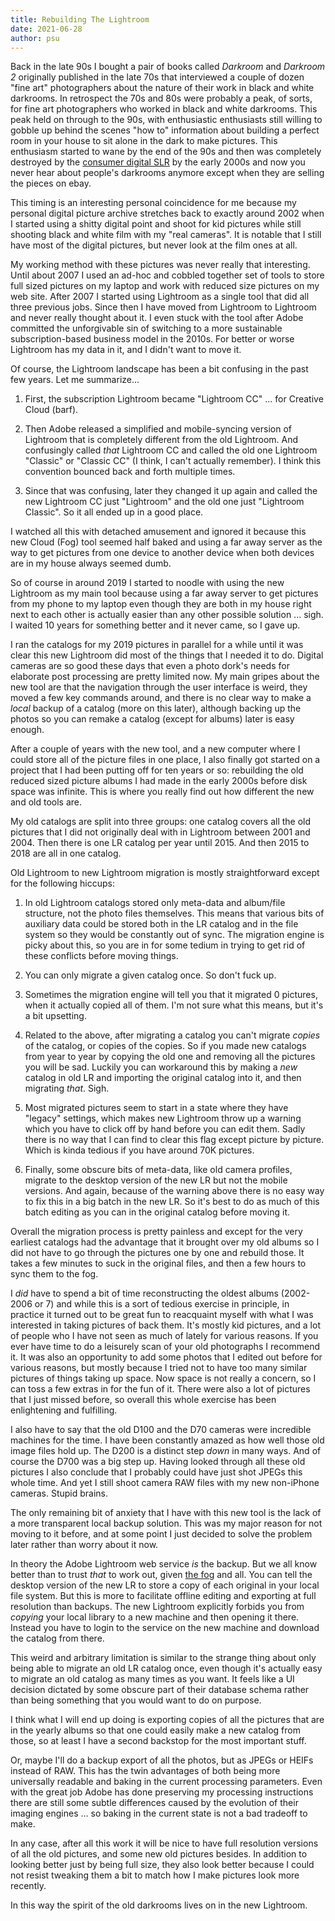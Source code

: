 ```yaml
---
title: Rebuilding The Lightroom
date: 2021-06-28
author: psu
---
```


Back in the late 90s I bought a pair of books called _Darkroom_ and _Darkroom 2_
originally published in the late 70s that interviewed a couple of dozen "fine art"
photographers about the nature of their work in black and white darkrooms. In retrospect
the 70s and 80s were probably a peak, of sorts, for fine art photographers who worked in
black and white darkrooms. This peak held on through to the 90s, with enthusiastic
enthusiasts still willing to gobble up behind the scenes "how to" information about
building a perfect room in your house to sit alone in the dark to make pictures. This
enthusiasm started to wane by the end of the 90s and then was completely destroyed by the
[consumer digital SLR](http://kvdpsu.org/d70.html) by the early 2000s and now you never
hear about people's darkrooms anymore except when they are selling the pieces on ebay.

This timing is an interesting personal coincidence for me because my personal digital
picture archive stretches back to exactly around 2002 when I started using a shitty
digital point and shoot for kid pictures while still shooting black and white film with my
"real cameras". It is notable that I still have most of the digital pictures, but never
look at the film ones at all.

My working method with these pictures was never really that interesting. Until about 2007
I used an ad-hoc and cobbled together set of tools to store full sized pictures on my
laptop and work with reduced size pictures on my web site. After 2007 I started using
Lightroom as a single tool that did all three previous jobs. Since then I have moved from
Lightroom to Lightroom and never really thought about it. I even stuck with the tool after
Adobe committed the unforgivable sin of switching to a more sustainable subscription-based
business model in the 2010s. For better or worse Lightroom has my data in it, and I didn't
want to move it.

Of course, the Lightroom landscape has been a bit confusing in the past few years. Let me
summarize...

1. First, the subscription Lightroom became "Lightroom CC" ... for Creative Cloud (barf).

1. Then Adobe released a simplified and mobile-syncing version of Lightroom that is
   completely different from the old Lightroom. And confusingly called *that* Lightroom CC
   and called the old one Lightroom "Classic" or "Classic CC" (I think, I can't actually
   remember). I think this convention bounced back and forth multiple times.

1. Since that was confusing, later they changed it up again and called the new Lightroom
   CC just "Lightroom" and the old one just "Lightroom Classic". So it all ended up in a
   good place.

I watched all this with detached amusement and ignored it because this new Cloud (Fog)
tool seemed half baked and using a far away server as the way to get pictures from one
device to another device when both devices are in my house always seemed dumb.

So of course in around 2019 I started to noodle with using the new Lightroom as my main
tool because using a far away server to get pictures from my phone to my laptop even
though they are both in my house right next to each other is actually easier than any
other possible solution ... sigh. I waited 10 years for something better and it never
came, so I gave up.

I ran the catalogs for my 2019 pictures in parallel for a while until it was clear this
new Lightroom did most of the things that I needed it to do. Digital cameras are so good
these days that even a photo dork's needs for elaborate post processing are pretty limited
now. My main gripes about the new tool are that the navigation through the user interface
is weird, they moved a few key commands around, and there is no clear way to make a
*local* backup of a catalog (more on this later), although backing up the photos so you
can remake a catalog (except for albums) later is easy enough.

After a couple of years with the new tool, and a new computer where I could store all of
the picture files in one place, I also finally got started on a project that I had been
putting off for ten years or so: rebuilding the old reduced sized picture albums I had
made in the early 2000s before disk space was infinite. This is where you really find out
how different the new and old tools are.

My old catalogs are split into three groups: one catalog covers all the old pictures that
I did not originally deal with in Lightroom between 2001 and 2004. Then there is one LR
catalog per year until 2015. And then 2015 to 2018 are all in one catalog.

Old Lightroom to new Lightroom migration is mostly straightforward except for the
following hiccups:

1. In old Lightroom catalogs stored only meta-data and album/file structure, not the photo
   files themselves. This means that various bits of auxiliary data could be stored both
   in the LR catalog and in the file system so they would be constantly out of sync. The
   migration engine is picky about this, so you are in for some tedium in trying to get
   rid of these conflicts before moving things.

1. You can only migrate a given catalog once. So don't fuck up.

1. Sometimes the migration engine will tell you that it migrated 0 pictures, when it
   actually copied all of them. I'm not sure what this means, but it's a bit upsetting.

1. Related to the above, after migrating a catalog you can't migrate *copies* of the
   catalog, or copies of the copies. So if you made new catalogs from year to year by
   copying the old one and removing all the pictures you will be sad. Luckily you can
   workaround this by making a *new* catalog in old LR and importing the original catalog
   into it, and then migrating *that*. Sigh.

1. Most migrated pictures seem to start in a state where they have "legacy" settings,
   which makes new Lightroom throw up a warning which you have to click off by hand before
   you can edit them. Sadly there is no way that I can find to clear this flag except
   picture by picture. Which is kinda tedious if you have around 70K pictures.

1. Finally, some obscure bits of meta-data, like old camera profiles, migrate to the
   desktop version of the new LR but not the mobile versions. And again, because of the
   warning above there is no easy way to fix this in a big batch in the new LR. So it's
   best to do as much of this batch editing as you can in the original catalog before
   moving it.

Overall the migration process is pretty painless and except for the very earliest catalogs
had the advantage that it brought over my old albums so I did not have to go through the
pictures one by one and rebuild those. It takes a few minutes to suck in the original
files, and then a few hours to sync them to the fog.

I *did* have to spend a bit of time reconstructing the oldest albums (2002-2006 or 7) and
while this is a sort of tedious exercise in principle, in practice it turned out to be
great fun to reacquaint myself with what I was interested in taking pictures of back them.
It's mostly kid pictures, and a lot of people who I have not seen as much of lately for
various reasons. If you ever have time to do a leisurely scan of your old photographs I
recommend it. It was also an opportunity to add some photos that I edited out before for
various reasons, but mostly because I tried not to have too many similar pictures of
things taking up space. Now space is not really a concern, so I can toss a few extras in
for the fun of it. There were also a lot of pictures that I just missed before, so overall
this whole exercise has been enlightening and fulfilling.

I also have to say that the old D100 and the D70 cameras were incredible machines for the
time. I have been constantly amazed as how well those old image files hold up. The D200 is
a distinct step *down* in many ways. And of course the D700 was a big step up. Having
looked through all these old pictures I also conclude that I probably could have just shot
JPEGs this whole time. And yet I still shoot camera RAW files with my new non-iPhone
cameras. Stupid brains.

The only remaining bit of anxiety that I have with this new tool is the lack of a more
transparent local backup solution. This was my major reason for not moving to it before,
and at some point I just decided to solve the problem later rather than worry about it
now.

In theory the Adobe Lightroom web service *is* the backup. But we all know better than to
trust *that* to work out, given [the fog](http://mutable-states.com/to-the-fog.html) and
all. You can tell the desktop version of the new LR to store a copy of each original in
your local file system. But this is more to facilitate offline editing and exporting at
full resolution than backups. The new Lightroom explicitly forbids you from *copying* your
local library to a new machine and then opening it there. Instead you have to login to the
service on the new machine and download the catalog from there.

This weird and arbitrary limitation is similar to the strange thing about only being able
to migrate an old LR catalog once, even though it's actually easy to migrate an old
catalog as many times as you want. It feels like a UI decision dictated by some obscure
part of their database schema rather than being something that you would want to do on
purpose.

I think what I will end up doing is exporting copies of all the pictures that are in the
yearly albums so that one could easily make a new catalog from those, so at least I have a
second backstop for the most important stuff.

Or, maybe I'll do a backup export of all the photos, but as JPEGs or HEIFs instead of RAW.
This has the twin advantages of both being more universally readable and baking in the
current processing parameters. Even with the great job Adobe has done preserving my
processing instructions there are still some subtle differences caused by the evolution of
their imaging engines ... so baking in the current state is not a bad tradeoff to make.

In any case, after all this work it will be nice to have full resolution versions of all
the old pictures, and some new old pictures besides. In addition to looking better just by
being full size, they also look better because I could not resist tweaking them a bit to
match how I make pictures look more recently. 

In this way the spirit of the old darkrooms lives on in the new Lightroom.
